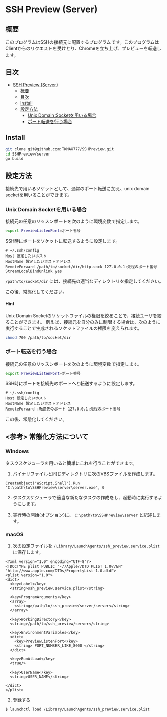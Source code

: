 # SSH Preview (Server)
## 概要
このプログラムはSSHの接続元に配置するプログラムです。このプログラムはClientからのリクエストを受けとり、Chromeを立ち上げ、プレビューを転送します。

## 目次
<!-- TOC -->

- [SSH Preview (Server)](#ssh-preview-server)
    - [概要](#概要)
    - [目次](#目次)
    - [Install](#install)
    - [設定方法](#設定方法)
        - [Unix Domain Socketを用いる場合](#unix-domain-socketを用いる場合)
        - [ポート転送を行う場合](#ポート転送を行う場合)

<!-- /TOC -->

## Install

```sh
git clone git@github.com:TKMAX777/SSHPreview.git
cd SSHPreview/server
go build
```


## 設定方法 
接続先で用いるソケットとして、通常のポート転送に加え、unix domain socketを用いることができます。

### Unix Domain Socketを用いる場合
接続元の任意のリッスンポートを次のように環境変数で指定します。

```sh
export PreviewListenPort=ポート番号
```

SSH時にポートをソケットに転送するように設定します。

```config
# ~/.ssh/config
Host 設定したいホスト
HostName 設定したいホストアドレス
RemoteForward /path/to/socket/dir/http.sock 127.0.0.1:先程のポート番号
StreamLocalBindUnlink yes
```

`/path/to/socket/dir` には、接続先の適当なディレクトリを指定してください。

この後、常態化してください。

#### Hint
Unix Domain Socketのソケットファイルの権限を絞ることで、接続ユーザを絞ることができます。
例えば、接続元を自分のみに制限する場合は、次のように実行することで生成されるソケットファイルの権限を変えられます。

```sh
chmod 700 /path/to/socket/dir
```

### ポート転送を行う場合
接続元の任意のリッスンポートを次のように環境変数で指定します。

```sh
export PreviewListenPort=ポート番号
```

SSH時にポートを接続先のポートへと転送するように設定します。

```config
# ~/.ssh/config
Host 設定したいホスト
HostName 設定したいホストアドレス
RemoteForward :転送先のポート 127.0.0.1:先程のポート番号
```

この後、常態化してください。

## <参考> 常態化方法について

### Windows

タスクスケジューラを用いると簡単にこれを行うことができます。

1. バイナリファイルと同じディレクトリに次のVBSファイルを作成します。

```vbs
CreateObject("WScript.Shell").Run "C:\path\to\SSHPreview\server\server.exe", 0
```

2. タスクスケジューラで適当な新たなタスクの作成をし、起動時に実行するようにします。

3. 実行時の開始(オプション)に、 `C:\path\to\SSHPreview\server` と記述します。

### macOS

1. 次の設定ファイルを `/Library/LaunchAgents/ssh_preview.service.plist` に保存します。

```
<?xml version="1.0" encoding="UTF-8"?>
<!DOCTYPE plist PUBLIC "-//Apple//DTD PLIST 1.0//EN" "http://www.apple.com/DTDs/PropertyList-1.0.dtd">
<plist version="1.0">
<dict>
  <key>Label</key>
  <string>ssh_preview.service.plist</string>
 
  <key>ProgramArguments</key>
  <array>
    <string>/path/to/ssh_preview/server/server</string>
  </array>

  <key>WorkingDirectory</key>
  <string>/path/to/ssh_preview/server</string>

  <key>EnvironmentVariables</key>
  <dict>
    <key>PreviewListenPort</key>
    <string> PORT_NUMBER_LIKE_8000 </string>
  </dict>

  <key>RunAtLoad</key>
  <true/>
  
  <key>UserName</key>
  <string>USER_NAME</string>

</dict>
</plist>
```

2. 登録する

```sh
$ launchctl load /Library/LaunchAgents/ssh_preview.service.plist
```

